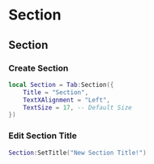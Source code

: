# Section

## Section

### Create Section
```lua
local Section = Tab:Section({ 
    Title = "Section",
    TextXAlignment = "Left",
    TextSize = 17, -- Default Size
})
```

### Edit Section Title
```lua
Section:SetTitle("New Section Title!")
```
